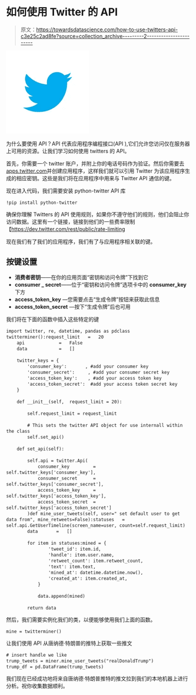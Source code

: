 # 如何使用 Twitter 的 API

> 原文：<https://towardsdatascience.com/how-to-use-twitters-api-c3e25c2ad8fe?source=collection_archive---------2----------------------->

![](img/799ff64b1d8db9a965a187b0e1bf2bb5.png)

为什么要使用 API？API 代表应用程序编程接口(API ),它们允许您访问仅在服务器上可用的资源。让我们学习如何使用 twitters 的 API。

首先，你需要一个 twitter 账户，并附上你的电话号码作为验证。然后你需要去[apps.twitter.com](https://apps.twitter.com/)并创建应用程序，这样我们就可以引用 Twitter 为该应用程序生成的相应密钥。这些是我们将在应用程序中用来与 Twitter API 通信的键。

现在进入代码，我们需要安装 python-twitter API 库

```
!pip install python-twitter
```

确保你理解 Twitters 的 API 使用规则，如果你不遵守他们的规则，他们会阻止你访问数据。这里有一个链接，链接到他们的一些费率限制【https://dev.twitter.com/rest/public/rate-limiting 

现在我们有了我们的应用程序，我们有了与应用程序相关联的键。

## 按键设置

*   **消费者密钥**——在你的应用页面“密钥和访问令牌”下找到它
*   **consumer _ secret**——位于“密钥和访问令牌”选项卡中的 **consumer_key** 下方
*   **access_token_key** —您需要点击“生成令牌”按钮来获取此信息
*   **access_token_secret** —按下“生成令牌”后也可用

我们将在下面的函数中插入这些特定的键

```
import twitter, re, datetime, pandas as pdclass twitterminer():request_limit   =   20    
    api             =   False
    data            =   []

    twitter_keys = {
        'consumer_key':       , #add your consumer key
        'consumer_secret':     , #add your consumer secret key
        'access_token_key':    , #add your access token key
        'access_token_secret':  #add your access token secret key
    }

    def __init__(self,  request_limit = 20):

        self.request_limit = request_limit

        # This sets the twitter API object for use internall within the class
        self.set_api()

    def set_api(self):

        self.api = twitter.Api(
            consumer_key         =   self.twitter_keys['consumer_key'],
            consumer_secret      =   self.twitter_keys['consumer_secret'],
            access_token_key     =   self.twitter_keys['access_token_key'],
            access_token_secret  =   self.twitter_keys['access_token_secret']
        )def mine_user_tweets(self, user=" set default user to get data from", mine_retweets=False):statuses   =   self.api.GetUserTimeline(screen_name=user, count=self.request_limit)
        data       =   []

        for item in statuses:mined = {
                'tweet_id': item.id,
                'handle': item.user.name,
                'retweet_count': item.retweet_count,
                'text': item.text,
                'mined_at': datetime.datetime.now(),
                'created_at': item.created_at,
            }

            data.append(mined)

        return data
```

然后，我们需要实例化我们的类，以便能够使用我们上面的函数。

```
mine = twitterminer()
```

让我们使用 API 从唐纳德·特朗普的推特上获取一些推文

```
# insert handle we like
trump_tweets = miner.mine_user_tweets("realDonaldTrump")
trump_df = pd.DataFrame(trump_tweets)
```

我们现在已经成功地将来自唐纳德·特朗普推特的推文拉到我们的本地机器上进行分析。祝你收集数据顺利。